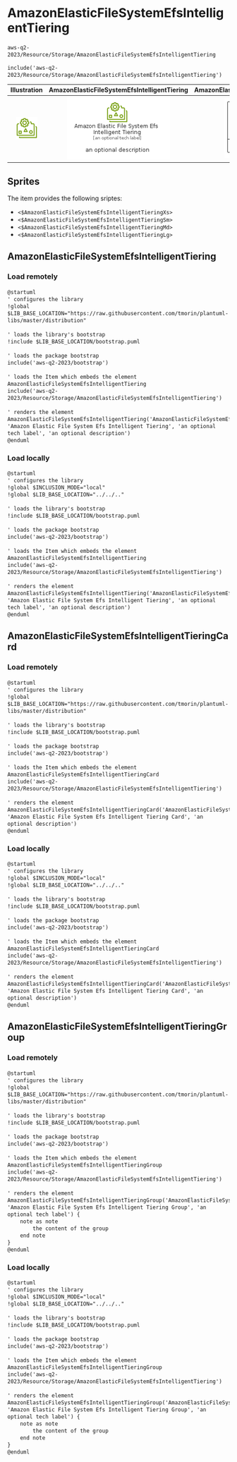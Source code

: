 # AmazonElasticFileSystemEfsIntelligentTiering


```text
aws-q2-2023/Resource/Storage/AmazonElasticFileSystemEfsIntelligentTiering
```

```text
include('aws-q2-2023/Resource/Storage/AmazonElasticFileSystemEfsIntelligentTiering')
```



| Illustration | AmazonElasticFileSystemEfsIntelligentTiering | AmazonElasticFileSystemEfsIntelligentTieringCard | AmazonElasticFileSystemEfsIntelligentTieringGroup |
| :---: | :---: | :---: | :---: |
| ![illustration for Illustration](../../../aws-q2-2023/Resource/Storage/AmazonElasticFileSystemEfsIntelligentTiering.png) | ![illustration for AmazonElasticFileSystemEfsIntelligentTiering](../../../aws-q2-2023/Resource/Storage/AmazonElasticFileSystemEfsIntelligentTiering.Local.png) | ![illustration for AmazonElasticFileSystemEfsIntelligentTieringCard](../../../aws-q2-2023/Resource/Storage/AmazonElasticFileSystemEfsIntelligentTieringCard.Local.png) | ![illustration for AmazonElasticFileSystemEfsIntelligentTieringGroup](../../../aws-q2-2023/Resource/Storage/AmazonElasticFileSystemEfsIntelligentTieringGroup.Local.png) |



## Sprites
The item provides the following sriptes:

- `<$AmazonElasticFileSystemEfsIntelligentTieringXs>`
- `<$AmazonElasticFileSystemEfsIntelligentTieringSm>`
- `<$AmazonElasticFileSystemEfsIntelligentTieringMd>`
- `<$AmazonElasticFileSystemEfsIntelligentTieringLg>`





## AmazonElasticFileSystemEfsIntelligentTiering

### Load remotely
```plantuml
@startuml
' configures the library
!global $LIB_BASE_LOCATION="https://raw.githubusercontent.com/tmorin/plantuml-libs/master/distribution"

' loads the library's bootstrap
!include $LIB_BASE_LOCATION/bootstrap.puml

' loads the package bootstrap
include('aws-q2-2023/bootstrap')

' loads the Item which embeds the element AmazonElasticFileSystemEfsIntelligentTiering
include('aws-q2-2023/Resource/Storage/AmazonElasticFileSystemEfsIntelligentTiering')

' renders the element
AmazonElasticFileSystemEfsIntelligentTiering('AmazonElasticFileSystemEfsIntelligentTiering', 'Amazon Elastic File System Efs Intelligent Tiering', 'an optional tech label', 'an optional description')
@enduml
```

### Load locally
```plantuml
@startuml
' configures the library
!global $INCLUSION_MODE="local"
!global $LIB_BASE_LOCATION="../../.."

' loads the library's bootstrap
!include $LIB_BASE_LOCATION/bootstrap.puml

' loads the package bootstrap
include('aws-q2-2023/bootstrap')

' loads the Item which embeds the element AmazonElasticFileSystemEfsIntelligentTiering
include('aws-q2-2023/Resource/Storage/AmazonElasticFileSystemEfsIntelligentTiering')

' renders the element
AmazonElasticFileSystemEfsIntelligentTiering('AmazonElasticFileSystemEfsIntelligentTiering', 'Amazon Elastic File System Efs Intelligent Tiering', 'an optional tech label', 'an optional description')
@enduml
```

## AmazonElasticFileSystemEfsIntelligentTieringCard

### Load remotely
```plantuml
@startuml
' configures the library
!global $LIB_BASE_LOCATION="https://raw.githubusercontent.com/tmorin/plantuml-libs/master/distribution"

' loads the library's bootstrap
!include $LIB_BASE_LOCATION/bootstrap.puml

' loads the package bootstrap
include('aws-q2-2023/bootstrap')

' loads the Item which embeds the element AmazonElasticFileSystemEfsIntelligentTieringCard
include('aws-q2-2023/Resource/Storage/AmazonElasticFileSystemEfsIntelligentTiering')

' renders the element
AmazonElasticFileSystemEfsIntelligentTieringCard('AmazonElasticFileSystemEfsIntelligentTieringCard', 'Amazon Elastic File System Efs Intelligent Tiering Card', 'an optional description')
@enduml
```

### Load locally
```plantuml
@startuml
' configures the library
!global $INCLUSION_MODE="local"
!global $LIB_BASE_LOCATION="../../.."

' loads the library's bootstrap
!include $LIB_BASE_LOCATION/bootstrap.puml

' loads the package bootstrap
include('aws-q2-2023/bootstrap')

' loads the Item which embeds the element AmazonElasticFileSystemEfsIntelligentTieringCard
include('aws-q2-2023/Resource/Storage/AmazonElasticFileSystemEfsIntelligentTiering')

' renders the element
AmazonElasticFileSystemEfsIntelligentTieringCard('AmazonElasticFileSystemEfsIntelligentTieringCard', 'Amazon Elastic File System Efs Intelligent Tiering Card', 'an optional description')
@enduml
```

## AmazonElasticFileSystemEfsIntelligentTieringGroup

### Load remotely
```plantuml
@startuml
' configures the library
!global $LIB_BASE_LOCATION="https://raw.githubusercontent.com/tmorin/plantuml-libs/master/distribution"

' loads the library's bootstrap
!include $LIB_BASE_LOCATION/bootstrap.puml

' loads the package bootstrap
include('aws-q2-2023/bootstrap')

' loads the Item which embeds the element AmazonElasticFileSystemEfsIntelligentTieringGroup
include('aws-q2-2023/Resource/Storage/AmazonElasticFileSystemEfsIntelligentTiering')

' renders the element
AmazonElasticFileSystemEfsIntelligentTieringGroup('AmazonElasticFileSystemEfsIntelligentTieringGroup', 'Amazon Elastic File System Efs Intelligent Tiering Group', 'an optional tech label') {
    note as note
        the content of the group
    end note
}
@enduml
```

### Load locally
```plantuml
@startuml
' configures the library
!global $INCLUSION_MODE="local"
!global $LIB_BASE_LOCATION="../../.."

' loads the library's bootstrap
!include $LIB_BASE_LOCATION/bootstrap.puml

' loads the package bootstrap
include('aws-q2-2023/bootstrap')

' loads the Item which embeds the element AmazonElasticFileSystemEfsIntelligentTieringGroup
include('aws-q2-2023/Resource/Storage/AmazonElasticFileSystemEfsIntelligentTiering')

' renders the element
AmazonElasticFileSystemEfsIntelligentTieringGroup('AmazonElasticFileSystemEfsIntelligentTieringGroup', 'Amazon Elastic File System Efs Intelligent Tiering Group', 'an optional tech label') {
    note as note
        the content of the group
    end note
}
@enduml
```

